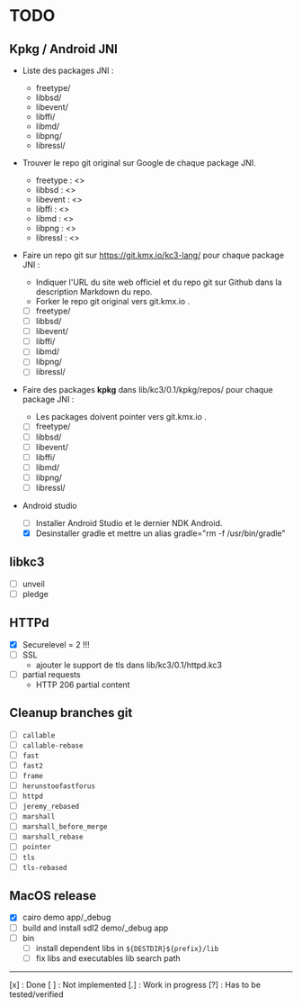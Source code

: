 # TODO

## Kpkg / Android JNI

 - Liste des packages JNI :
   - freetype/
   - libbsd/
   - libevent/
   - libffi/
   - libmd/
   - libpng/
   - libressl/

 - Trouver le repo git original sur Google de chaque package JNI.
   - freetype : <>
   - libbsd   : <>
   - libevent : <>
   - libffi   : <>
   - libmd    : <>
   - libpng   : <>
   - libressl : <>

 - Faire un repo git sur https://git.kmx.io/kc3-lang/ pour chaque
   package JNI :
   - Indiquer l'URL du site web officiel et du repo git sur Github dans
     la description Markdown du repo.
   - Forker le repo git original vers git.kmx.io .
   - [ ] freetype/
   - [ ] libbsd/
   - [ ] libevent/
   - [ ] libffi/
   - [ ] libmd/
   - [ ] libpng/
   - [ ] libressl/

 - Faire des packages __kpkg__ dans lib/kc3/0.1/kpkg/repos/ pour chaque
   package JNI :
   - Les packages doivent pointer vers git.kmx.io .
   - [ ] freetype/
   - [ ] libbsd/
   - [ ] libevent/
   - [ ] libffi/
   - [ ] libmd/
   - [ ] libpng/
   - [ ] libressl/

 - Android studio
   - [ ] Installer Android Studio et le dernier NDK Android.
   - [x] Desinstaller gradle et mettre un
     alias gradle="rm -f /usr/bin/gradle"

## libkc3
 - [ ] unveil
 - [ ] pledge

## HTTPd
 - [x] Securelevel = 2 !!!
 - [ ] SSL
   - ajouter le support de tls dans lib/kc3/0.1/httpd.kc3
 - [ ] partial requests
   - HTTP 206 partial content

## Cleanup branches git
 - [ ] `callable`
 - [ ] `callable-rebase`
 - [ ] `fast`
 - [ ] `fast2`
 - [ ] `frame`
 - [ ] `herunstoofastforus`
 - [ ] `httpd`
 - [ ] `jeremy_rebased`
 - [ ] `marshall`
 - [ ] `marshall_before_merge`
 - [ ] `marshall_rebase`
 - [ ] `pointer`
 - [ ] `tls`
 - [ ] `tls-rebased`

## MacOS release
 - [x] cairo demo app/_debug
 - [ ] build and install sdl2 demo/_debug app
 - [ ] bin
   - [ ] install dependent libs in `${DESTDIR}${prefix}/lib`
   - [ ] fix libs and executables lib search path

---

[x] : Done
[ ] : Not implemented
[.] : Work in progress
[?] : Has to be tested/verified
